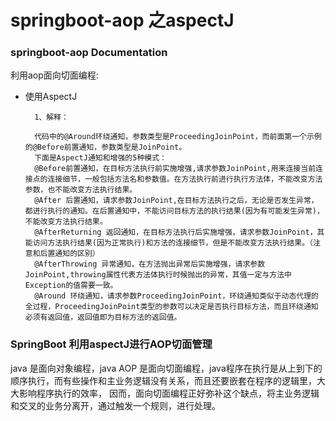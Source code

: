# springboot-aop 之aspectJ

### springboot-aop Documentation
利用aop面向切面编程:

* 使用AspectJ

        1、解释：
        
        代码中的@Around环绕通知，参数类型是ProceedingJoinPoint，而前面第一个示例的@Before前置通知，参数类型是JoinPoint。
        下面是AspectJ通知和增强的5种模式：
        @Before前置通知，在目标方法执行前实施增强,请求参数JoinPoint,用来连接当前连接点的连接细节，一般包括方法名和参数值。在方法执行前进行执行方法体，不能改变方法参数，也不能改变方法执行结果。
        @After 后置通知，请求参数JoinPoint,在目标方法执行之后，无论是否发生异常，都进行执行的通知。在后置通知中，不能访问目标方法的执行结果(因为有可能发生异常)，不能改变方法执行结果。
        @AfterReturning 返回通知，在目标方法执行后实施增强，请求参数JoinPoint，其能访问方法执行结果(因为正常执行)和方法的连接细节，但是不能改变方法执行结果。（注意和后置通知的区别）
        @AfterThrowing 异常通知，在方法抛出异常后实施增强，请求参数JoinPoint,throwing属性代表方法体执行时候抛出的异常，其值一定与方法中Exception的值需要一致。
        @Around 环绕通知，请求参数ProceedingJoinPoint，环绕通知类似于动态代理的全过程，ProceedingJoinPoint类型的参数可以决定是否执行目标方法，而且环绕通知必须有返回值，返回值即为目标方法的返回值。



###  SpringBoot 利用aspectJ进行AOP切面管理
java 是面向对象编程，java AOP 是面向切面编程，java程序在执行是从上到下的顺序执行，而有些操作和主业务逻辑没有关系，而且还要嵌套在程序的逻辑里，大大影响程序执行的效率，
 因而，面向切面编程正好弥补这个缺点，将主业务逻辑和交叉的业务分离开，通过触发一个规则，进行处理。